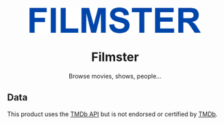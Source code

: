 <p align="center">
  <img width="400" align="center" src="Filmster/Assets/AppLogo/filmster-wide-small.png">
</p>

<h1 align="center">
  Filmster
</h1>

<p align="center">
  Browse movies, shows, people...
</p>

## Data
This product uses the [TMDb API](https://www.themoviedb.org/documentation/api) but is not endorsed or certified by [TMDb](https://www.themoviedb.org/).
